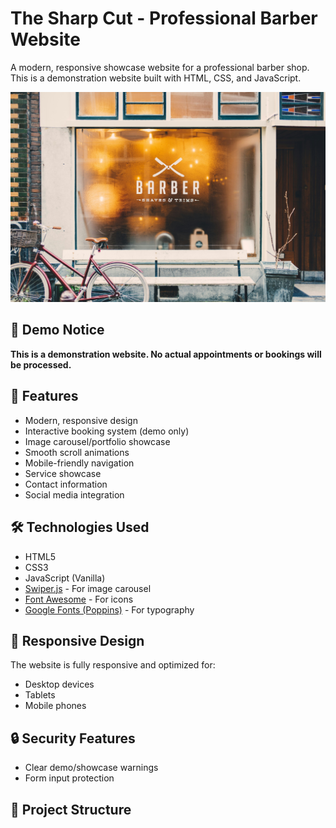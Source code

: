 # The Sharp Cut - Professional Barber Website

A modern, responsive showcase website for a professional barber shop. This is a demonstration website built with HTML, CSS, and JavaScript.

![The Sharp Cut Preview](images/bkgImg.jpg)

## 🚨 Demo Notice

**This is a demonstration website. No actual appointments or bookings will be processed.**

## 🌟 Features

- Modern, responsive design
- Interactive booking system (demo only)
- Image carousel/portfolio showcase
- Smooth scroll animations
- Mobile-friendly navigation
- Service showcase
- Contact information
- Social media integration

## 🛠️ Technologies Used

- HTML5
- CSS3
- JavaScript (Vanilla)
- [Swiper.js](https://swiperjs.com/) - For image carousel
- [Font Awesome](https://fontawesome.com/) - For icons
- [Google Fonts (Poppins)](https://fonts.google.com/) - For typography

## 📱 Responsive Design

The website is fully responsive and optimized for:
- Desktop devices
- Tablets
- Mobile phones

## 🔒 Security Features

- Clear demo/showcase warnings
- Form input protection

## 📂 Project Structure 